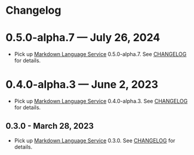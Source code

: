 # Changelog

# 0.5.0-alpha.7 — July 26, 2024
- Pick up [Markdown Language Service](https://github.com/microsoft/vscode-markdown-languageservice) 0.5.0-alpha.7. See [CHANGELOG](https://github.com/microsoft/vscode-markdown-languageservice/blob/main/CHANGELOG.md#050-alpha7--july-25-2024) for details.

# 0.4.0-alpha.3 — June 2, 2023
- Pick up [Markdown Language Service](https://github.com/microsoft/vscode-markdown-languageservice) 0.4.0-alpha.3. See [CHANGELOG](https://github.com/microsoft/vscode-markdown-languageservice/blob/main/CHANGELOG.md#040-alpha3--may-30-2023) for details.

## 0.3.0 - March 28, 2023
- Pick up [Markdown Language Service](https://github.com/microsoft/vscode-markdown-languageservice) 0.3.0. See [CHANGELOG](https://github.com/microsoft/vscode-markdown-languageservice/blob/main/CHANGELOG.md#030--march-16-2023) for details.
